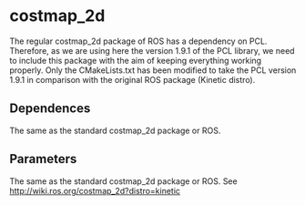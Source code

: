 # costmap_2d
The regular costmap_2d package of ROS has a dependency on PCL. Therefore, as we are using here the version 1.9.1 of the PCL library, we need to include this package with the aim of keeping everything working properly. Only the CMakeLists.txt has been modified to take the PCL version 1.9.1 in comparison with the original ROS package (Kinetic distro).

## Dependences
The same as the standard costmap_2d package or ROS.


## Parameters
The same as the standard costmap_2d package or ROS. See http://wiki.ros.org/costmap_2d?distro=kinetic

